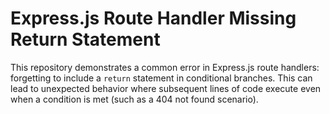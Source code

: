 # Express.js Route Handler Missing Return Statement

This repository demonstrates a common error in Express.js route handlers: forgetting to include a `return` statement in conditional branches.  This can lead to unexpected behavior where subsequent lines of code execute even when a condition is met (such as a 404 not found scenario).